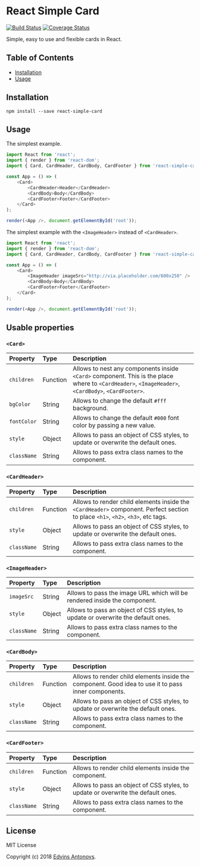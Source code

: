# React Simple Card

[![Build Status](https://travis-ci.org/ummahusla/react-simple-card.svg?branch=master)](https://travis-ci.org/ummahusla/react-simple-card) [![Coverage Status](https://coveralls.io/repos/github/ummahusla/react-simple-card/badge.svg?branch=master)](https://coveralls.io/github/ummahusla/react-simple-card?branch=master)

Simple, easy to use and flexible cards in React.

## Table of Contents

-   [Installation](#installation)
-   [Usage](#usage)

## Installation

```
npm install --save react-simple-card
```

## Usage

The simplest example.

```js
import React from 'react';
import { render } from 'react-dom';
import { Card, CardHeader, CardBody, CardFooter } from 'react-simple-card';

const App = () => (
    <Card>
        <CardHeader>Header</CardHeader>
        <CardBody>Body</CardBody>
        <CardFooter>Footer</CardFooter>
    </Card>
);

render(<App />, document.getElementById('root'));
```

The simplest example with the `<ImageHeader>` instead of `<CardHeader>`.

```js
import React from 'react';
import { render } from 'react-dom';
import { Card, CardHeader, CardBody, CardFooter } from 'react-simple-card';

const App = () => (
    <Card>
        <ImageHeader imageSrc="http://via.placeholder.com/600x250" />
        <CardBody>Body</CardBody>
        <CardFooter>Footer</CardFooter>
    </Card>
);

render(<App />, document.getElementById('root'));
```

## Usable properties

### `<Card>`

| Property    | Type     | Description                                                                                                                                        |
| :---------- | :------- | :------------------------------------------------------------------------------------------------------------------------------------------------- |
| `children`  | Function | Allows to nest any components inside `<Card>` component. This is the place where to `<CardHeader>`, `<ImageHeader>`, `<CardBody>`, `<CardFooter>`. |
| `bgColor`   | String   | Allows to change the default `#fff` background.                                                                                                    |
| `fontColor` | String   | Allows to change the default `#000` font color by passing a new value.                                                                             |
| `style`     | Object   | Allows to pass an object of CSS styles, to update or overwrite the default ones.                                                                   |
| `className` | String   | Allows to pass extra class names to the component.                                                                                                 |

### `<CardHeader>`

| Property    | Type     | Description                                                                                                                     |
| :---------- | :------- | :------------------------------------------------------------------------------------------------------------------------------ |
| `children`  | Function | Allows to render child elements inside the `<CardHeader>` component. Perfect section to place `<h1>`, `<h2>`, `<h3>`, etc tags. |
| `style`     | Object   | Allows to pass an object of CSS styles, to update or overwrite the default ones.                                                |
| `className` | String   | Allows to pass extra class names to the component.                                                                              |

### `<ImageHeader>`

| Property    | Type   | Description                                                                      |
| :---------- | :----- | :------------------------------------------------------------------------------- |
| `imageSrc`  | String | Allows to pass the image URL which will be rendered inside the component.        |
| `style`     | Object | Allows to pass an object of CSS styles, to update or overwrite the default ones. |
| `className` | String | Allows to pass extra class names to the component.                               |

### `<CardBody>`

| Property    | Type     | Description                                                                                                    |
| :---------- | :------- | :------------------------------------------------------------------------------------------------------------- |
| `children`  | Function | Allows to render child elements inside the <CardBody> component. Good idea to use it to pass inner components. |
| `style`     | Object   | Allows to pass an object of CSS styles, to update or overwrite the default ones.                               |
| `className` | String   | Allows to pass extra class names to the component.                                                             |

### `<CardFooter>`

| Property    | Type     | Description                                                                      |
| :---------- | :------- | :------------------------------------------------------------------------------- |
| `children`  | Function | Allows to render child elements inside the <CardFooter> component.               |
| `style`     | Object   | Allows to pass an object of CSS styles, to update or overwrite the default ones. |
| `className` | String   | Allows to pass extra class names to the component.                               |

## License

MIT License

Copyright (c) 2018 [Edvins Antonovs](https://twitter.com/edvinsantonovs).
